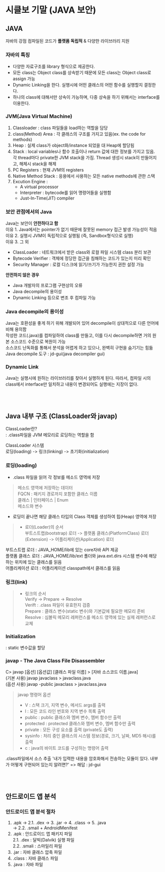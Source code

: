 # 시클보 기말 (JAVA 보안) 
## JAVA

자바의 강점 컴파일된 코드가 <b>플랫폼 독립적</b> & 다양한 라이브러리 지원  

### 자바의 특징  
- 다양한 자료구조를 library 형식으로 제공한다.  
- 모든 class는 Object class를 상속받기 때문에 모든 class는 Object class로 assign 가능  
- Dynamic Linking을 한다. 실행시에 어떤 클래스의 어떤 함수를 실행할지 결정한다.  
- 하나의 class에 대해서만 상속이 가능하며, 다중 상속을 하기 위해서는 interface를 이용한다.  



### JVM(Java Virtual Machine)  
1. Classloader : class 파일들을 load하는 역할을 담당  
2. class(Method) Area : 각 클래스의 구조를 가지고 있음(ex. the code for methods)  
3. Heap : 실제 class가 object화/instance 되었을 대 Heap에 할당됨  
4. Stack : local variables나 함수 호출이나 return 값에 대한 정보를 가지고 있음. 각 thread마다 private한 JVM stack을 가짐. Thread 생성시 stack이 만들어지고, 해체시 stack을 해제  
5. PC Registers : 현재 JVM의 registers  
6. Native Method Stack : 응용에서 사용하는 모든 native methods에 관한 스택  
7. Excution Engine :  
    - A virtual processor  
    - Interpreter : bytecode를 읽어 명령어들을 실행함  
    - Just-In-Time(JIT) compiler  


### 보안 관점에서의 Java
Java는 보안이 <b>안전하다고 함</b>  
이유 1. Java에서는 pointer가 없기 때문에 잘못된 memory 접근 발생 가능성이 적음  
이유 2. 실행시 JVM이 독립적으로 실행됨 (즉, Sandbox형식으로 실행)  
이유 3. 그 외 
- ClassLoader : 네트워크에서 받은 class와 로컬 파일 시스템 class 분리 보관  
- Bytecode Verifier : 객체에 정당한 접근을 침해하는 코드가 있는지 미리 확인  
- Security Manager : 로컬 디스크에 읽기/쓰기가 가능한지 권한 설정 가능  

<b>안전하지 않은 경우</b>  
- Java 개발자의 프로그램 구현상의 오류  
- Java decompile의 용이성  
- Dynamic Linking 등으로 변조 후 컴파일 가능   

### Java decompile의 용이성
Java는 호환성을 좋게 하기 위해 개발되어 있어 decompile이 상대적으로 다른 언어에 비해 용의함  
작성한 코드(.java)를 컴파일하여 class를 만들고, 이를 다시 decompile하면 거의 원본 소스코드 수준으로 복원이 가능  
소스코드 난독화를 통해서 분석을 어렵게 하고 있으나, 완벽히 구현을 숨기기는 힘듦  
Java decompile 도구 : jd-gui(java decompiler gui)  

### Dynamic Link  
Java는 실행시에 원하는 라이브러리를 찾아서 실행하게 된다. 따라서, 컴파일 시의 class에서 interface만 일치하고 내용이 변경되어도 실행에는 지장이 없다.  

<br>
<br>

## Java 내부 구조 (ClassLoader와 javap)  
ClassLoader란?  
: .class파일을 JVM 메모리로 로딩하는 역할을 함  

ClassLoader 시스템  
로딩(loading) -> 링크(linking) -> 초기화(initialization)  

### 로딩(loading)  
- .class 파일을 읽어 각 정보를 메소드 영역에 저장
> 메소드 영역에 저장하는 데이터  
    FQCN : 패키지 경로까지 포함한 클래스 이름  
    클래스 | 인터페이스 | Enum   
    메소드와 변수


- 로딩이 끝나면 해당 클래스 타입의 Class 객체를 생성하여 힙(Heap) 영역에 저장  

>- 로더(Loader)의 순서  
 부트스트랩(bootstrap) 로더 -> 플랫폼 클래스(PlatformClass) 로더(Extension) -> 어플리케이션(Application) 로더  

부트스트랩 로더 : JAVA_HOME/lib에 있는 core자바 API 제공  
플랫폼 클래스 로더 : JAVA_HOME/lib/ext 폴더와 java.ext.dirs 시스템 변수에 해당하는 위치에 있는 클래스를 읽음  
어플리케이션 로더 : 어플리케이션 classpath에서 클래스를 읽음  


### 링크(link)  
> - 링크의 순서  
 Verify -> Prepare -> Resolve  
Verift : .class 파일이 유효한지 검증  
Prepare : 클래스 변수(static 변수)와 기본값에 필요한 메모리 준비  
Resolve : 심볼릭 메모리 레퍼런스를 메소드 영역에 있는 실제 레퍼런스로 교체  


### Initialization  
: static 변수값을 할당  

### javap - The Java Class File Disassembler  
C\> javap [옵션] [옵션값] [클래스 파일 이름] > [자바 소스코드 이름.java]  
(기본 사용) javap javaclass > javaclass.java  
(옵션 사용) javap -public javaclass > javaclass.java  

>  javap 명령어 옵션  
> - V : 스택 크기, 지역 변수, 메서드 args를 출력
> - l : 모든 코드 라인 번호와 지역 변수 목록 출력   
> - public : public 클래스와 멤버 변수, 멤버 함수만 출력    
> - protected : protected 클래스와 멤버 변수, 멤버 함수만 출력  
> - private : 모든 구성 요소를 출력 (private도 출력)  
> - sysinfo : 처리 중인 클래스의 시스템 정보(경로, 크기, 날짜, MD5 해시)를 출력  
> - c : java의 바이트 코드를 구성하는 명령어 출력  

.class파일에서 소스 추출 
'내가 입력한 내용을 암호화해서 전송하는 모듈이 있다. 내부가 어떻게 구현되어 있는지 알려면?' => 해답 : jd-gui  

<br><br>
## 안드로이드 앱 분석  

### 안드로이드 앱 분석 절차   
1. .apk -> 2.1. .dex -> 3. .jar -> 4. .class -> 5. .java  
        -> 2.2. .smail + AndroidMenifest<br>
1. .apk : 안드로이드 앱 패키지 파일  
2.1. .dex : 달빅(Dalvik) 실행 파일  
2.2. .smali : 스마일리 파일  
3. .jar : 자바 클래스 압축 파일  
4. .class : 자바 클래스 파일  
5. .java : 자바 파일  
